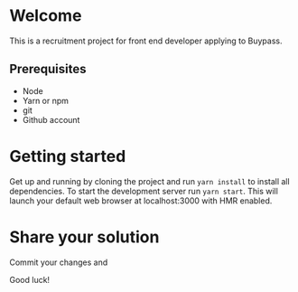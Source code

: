 # Welcome

This is a recruitment project for front end developer applying to Buypass.

## Prerequisites
* Node
* Yarn or npm
* git
* Github account

# Getting started
Get up and running by cloning the project and run `yarn install` to install all dependencies. To start the development server run `yarn start`. This will launch your default web browser at localhost:3000 with HMR enabled.

# Share your solution
Commit your changes and 


Good luck!